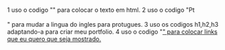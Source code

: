 1 uso o codigo "<html>" para colocar o texto em html.
2 uso o codigo "Pt <br></br>" para mudar a lingua do ingles para protugues.
3 uso os codigos h1,h2,h3 adaptando-a para criar meu portfolio.
4 uso o codigo "<a href="URL">" para colocar links que eu quero que seja mostrado.

